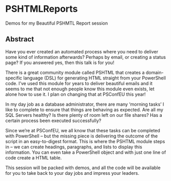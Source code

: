 # PSHTMLReports

Demos for my Beautiful PSHMTL Report session

## Abstract

Have you ever created an automated process where you need to deliver some kind of information afterwards? Perhaps by email, or creating a status page? If you answered yes, then this talk is for you!

There is a great community module called PSHTML that creates a domain-specific language (DSL) for generating HTML straight from your PowerShell code. I’ve used this module for years to deliver beautiful emails and it seems to me that not enough people know this module even exists, let alone how to use it. I plan on changing that at PSConfEU this year!

In my day job as a database administrator, there are many ‘morning tasks’ I like to complete to ensure that things are behaving as expected. Are all my SQL Servers healthy? Is there plenty of room left on our file shares? Has a certain process been executed successfully?

Since we’re at PSConfEU, we all know that these tasks can be completed with PowerShell – but the missing piece is delivering the outcome of the script in an easy-to-digest format. This is where the PSHTML module steps in – we can create headings, paragraphs, and lists to display this information. You can even take a PowerShell object and with just one line of code create a HTML table.

This session will be packed with demos, and all the code will be available for you to take back to your day jobs and impress your leaders.
